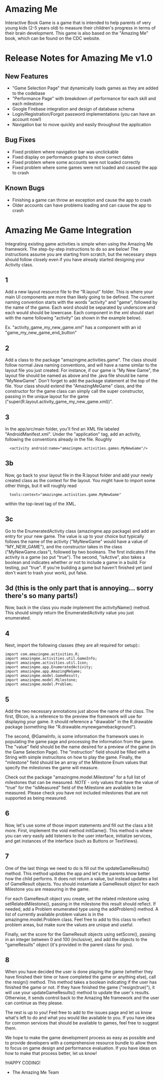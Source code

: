 # Amazing Me

Interactive Book Game is a game that is intended to help parents of very young kids (2-5 years old) to measure their children's progress in terms of their brain development. This game is also based on the "Amazing Me" book, which can be found on the CDC website.


# Release Notes for Amazing Me v1.0
## New Features
* "Game Selection Page" that dynamically loads games as they are added to the codebase
* "Performance Page" with breakdown of performance for each skill and each milestone 
* Google Firebase integration and design of database schema
* Login/Registration/Forgot password implementations (you can have an account now!)
* Navigation bar to move quickly and easily throughout the application  

## Bug Fixes
* Fixed problem where navigation bar was unclickable
* Fixed display on performance graphs to show correct dates
* Fixed problem where some accounts were not loaded correctly
* Fixed problem where some games were not loaded and caused the app to crash

## Known Bugs
* Finishing a game can throw an exception and cause the app to crash
* Older accounts can have problems loading and can cause the app to crash




# Amazing Me Game Integration

Integrating existing game activities is simple when using the Amazing Me framework. The step-by-step instructions to do so are below! The instructions assume you are starting from scratch, but the necessary steps should follow closely even if you have already started designing your Activity class. 


## 1
Add a new layout resource file to the "R.layout" folder. This is where your main UI components are more than likely going to be defined. The current naming convention starts with the words "activity" and "game", followed by the name of the game. Each word should be separated by underscore and each would should be lowercase. Each component in the xml should start with the name following "activity" (as shown in the example below). 

Ex. "activity_game_my_new_game.xml" has a component with an id "game_my_new_game_end_button"


## 2
Add a class to the package "amazingme.activities.game". The class should follow normal Java naming conventions, and will have a name similar to the layout file you just created. For instance, if our game is "My New Game", the layout file should be named as above and the .java file should be name "MyNewGame". Don't forget to add the package statement at the top of the file. Your class should extend the "AmazingMeGame" class, and the constructor for the game class can simply call the super constructor, passing in the unique layout for the game ("super(R.layout.activity_game_my_new_game.xml))". 


## 3
In the app/src/main folder, you'll find an XML file labeled "AndroidManifest.xml". Under the "application" tag, add an activity, following the conventions already in the file. Roughly
```
  <activity android:name="amazingme.activities.games.MyNewGame"/>
```

## 3b
Now, go back to your layout file in the R.layout folder and add your newly created class as the context for the layout. You might have to import some other things, but it will roughly read
```
  tools:context="amazingme.activities.game.MyNewGame"
```
within the top-level tag of the XML.


## 3c
Go to the EnumeratedActivity class (amazingme.app package) and add an entry for your new game. The value is up to your choice but typically follows the name of the activity ("MyNewGame" would have a value of "MY_NEW_GAME"), and the constructor takes in the class ("MyNewGame.class"), followed by two booleans. The first indicates if the activity is a game (so put "true"). The second, "isActive", also takes a boolean and indicates whether or not to include a game in a build. For testing, put "true". If you're building a game but haven't finished yet (and don't want to trash your work), put false. 


## 3d (this is the only part that is annoying... sorry there's so many parts!)
Now, back in the class you made implement the activityName() method. This should simply return the EnumeratedActivity value you just enumerated. 

## 4
Next, import the following classes (they are all required for setup)::
```
import com.amazingme.activities.R;
import amazingme.activities.util.GameInfo;
import amazingme.activities.util.Icon;
import amazingme.app.EnumeratedActivity;
import amazingme.app.AmazingMeGame;
import amazingme.model.GameResult;
import amazingme.model.Milestone;
import amazingme.model.Problem;
```

## 5
Add the two necessary annotations just above the name of the class. The first, @Icon, is a reference to the preview the framework will use for displaying your game. It should reference a "drawable" in the R.drawable package (something like "R.drawable.mynewgamebackground"). 

The second, @GameInfo, is some information the framework uses in populating the game page and processing the information from the game. The "value" field should be the name desired for a preview of the game (in the Game Selection Page). The "instruction" field should be filled with a String with simple instrucitons on how to play the game. Finally, the "milestone" field should be an array of the Milestone Enum values that specify the milestones the game will measure. 

Check out the package "amazingme.model.Milestone" for a full list of milestones that can be measured. *NOTE* - only values that have the value of "true" for the "isMeasured" field of the Milestone are available to be measured. Please check you have not included milestones that are not supported as being measured. 


## 6
Now, let's use some of those import statements and fill out the class a bit more. First, implement the void method initGame(). This method is where you can very easily add listeners to the user interface, initialize services, and get instances of the interface (such as Buttons or TextViews). 


## 7
One of the last things we need to do is fill out the updateGameResults() method. This method updates the app and let's the parents know better how the child performs. It does not return a value, but instead updates a list of GameResult objects. You should instantiate a GameResult object for each Milestone you are measuring in the game. 

For each GameResult object you create, set the related milestone using setRelatedMilestone(), passing in the milestone this result should reflect. If needed, add a Problem enumerated type using the addProblem() method. A list of currently available problem values is in the amazingme.model.Problem class. Feel free to add to this class to reflect problem areas, but make sure the values are unique and useful. 

Finally, set the score for the GameResult objects using setScore(), passing in an integer between 0 and 100 (inclusive), and add the objects to the "gameResults" object (it's provided in the parent class for you). 


## 8
When you have decided the user is done playing the game (whether they have finished their time or have completed the game or anything else), call the resign() method. This method takes a boolean indicating if the user has finished the game or not. If they have finished the game ("resign(true)"), it will use your updateGameResults() method to update the user's results. Otherwise, it sends control back to the Amazing Me framework and the user can continue as they please. 


The rest is up to you! Feel free to add to the issues page and let us know what's left to do and what you would like available to you. If you have idea for common services that should be available to games, feel free to suggest them. 

We hope to make the game development process as easy as possible and to provide developers with a comprehensive resource bundle to allow them to focus on game design and performance evaluation. If you have ideas on how to make that process better, let us know! 

!HAPPY CODING!



- The Amazing Me Team 
